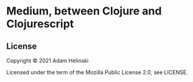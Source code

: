 # Medium, between Clojure and Clojurescript


## License

Copyright © 2021 Adam Helinski

Licensed under the term of the Mozilla Public License 2.0, see LICENSE.
